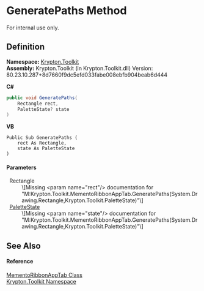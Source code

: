 # GeneratePaths Method


For internal use only.



## Definition
**Namespace:** <a href="79d2eac2-21f4-54ff-7552-b20c33c30600.md">Krypton.Toolkit</a>  
**Assembly:** Krypton.Toolkit (in Krypton.Toolkit.dll) Version: 80.23.10.287+8d7660f9dc5efd033fabe008ebfb904beab6d444

**C#**
``` C#
public void GeneratePaths(
	Rectangle rect,
	PaletteState? state
)
```
**VB**
``` VB
Public Sub GeneratePaths ( 
	rect As Rectangle,
	state As PaletteState
)
```



#### Parameters
<dl><dt>  Rectangle</dt><dd>\[Missing &lt;param name="rect"/&gt; documentation for "M:Krypton.Toolkit.MementoRibbonAppTab.GeneratePaths(System.Drawing.Rectangle,Krypton.Toolkit.PaletteState)"\]</dd><dt>  <a href="93e626cd-00cf-240e-06c6-ab4d47e982ba.md">PaletteState</a></dt><dd>\[Missing &lt;param name="state"/&gt; documentation for "M:Krypton.Toolkit.MementoRibbonAppTab.GeneratePaths(System.Drawing.Rectangle,Krypton.Toolkit.PaletteState)"\]</dd></dl>

## See Also


#### Reference
<a href="2beea088-315c-b992-e057-cd909e10498e.md">MementoRibbonAppTab Class</a>  
<a href="79d2eac2-21f4-54ff-7552-b20c33c30600.md">Krypton.Toolkit Namespace</a>  
